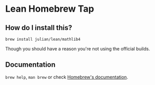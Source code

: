 # Lean Homebrew Tap

## How do I install this?

`brew install julian/lean/mathlib4`

Though you should have a reason you're not using the official builds.

## Documentation

`brew help`, `man brew` or check [Homebrew's documentation](https://docs.brew.sh).
